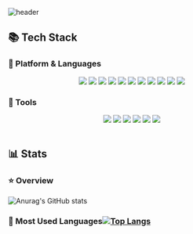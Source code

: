 ![header](https://capsule-render.vercel.app/api?type=waving&theme=gruvbox_light&height=300&section=header&text=Junho's%20GIThub&fontSize=90&animation=fadeIn&fontAlignY=38&desc=협업에%20능한%20개발자,%20노준호%20입니다.&descAlignY=55&descAlign=69)

## 📚 Tech Stack
### 🧡 Platform & Languages
<div align="center">
	<img src="https://img.shields.io/badge/JavaScript-yellow?style=flat&logo=Javascript&logoColor=white" />
	<img src="https://img.shields.io/badge/HTML5-E34F26?style=flat&logo=HTML5&logoColor=white" />
	<img src="https://img.shields.io/badge/CSS3-1572B6?style=flat&logo=CSS3&logoColor=white" />
    <img src="https://img.shields.io/badge/  REACT-61DAFB?style=flat&logo=react&logoColor=white" />
    <img src="https://img.shields.io/badge/  Flutter-02569B?style=flat&logo=flutter&logoColor=white" />
    <img src="https://img.shields.io/badge/  Dart-0175C2?style=flat&logo=dart&logoColor=white" />
    <img src="https://img.shields.io/badge/  VueJS-4FC08D?style=flat&logo=vuedotjs&logoColor=white" />
    <img src="https://img.shields.io/badge/  Django-092E20?style=flat&logo=django&logoColor=white" />
    <img src="https://img.shields.io/badge/  Python-3776AB?style=flat&logo=python&logoColor=white" />
    <img src="https://img.shields.io/badge/  Bootstrap-7952B3?style=flat&logo=bootstrap&logoColor=white" />
    <img src="https://img.shields.io/badge/  TailwindCSS-06B6D4?style=flat&logo=tailwindcss&logoColor=white" />
</div>

### 💚 Tools
<div align="center">
	<img src="https://img.shields.io/badge/Github-181717?style=flat&logo=github&logoColor=white" />
	<img src="https://img.shields.io/badge/GitLab-FC6D26?style=flat&logo=gitlab&logoColor=white" />
    <img src="https://img.shields.io/badge/  JIRA-0052CC?style=flat&logo=jira&logoColor=white" />
	<img src="https://img.shields.io/badge/Notion-000000?style=flat&logo=notion&logoColor=white" />
    <img src="https://img.shields.io/badge/  Mattermost-0058CC?style=flat&logo=mattermost&logoColor=white" />
    <img src="https://img.shields.io/badge/  Discord-5865F2?style=flat&logo=discord&logoColor=white" />
    
</div>
<br/>

## 📊 Stats
### ⭐️ Overview
![Anurag's GitHub stats](https://github-readme-stats.vercel.app/api?username=Nogal2222&show_icons=true&theme=radical)
### 🔎 Most Used Languages[![Top Langs](https://github-readme-stats.vercel.app/api/top-langs/?username=Nogal2222&layout=compact&hide)](https://github.com/Nogal2222/)
<br/>